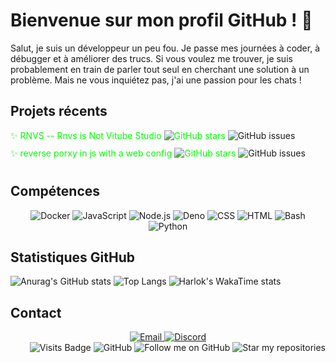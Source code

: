 # Bienvenue sur mon profil GitHub ! 👋
Salut, je suis un développeur un peu fou. Je passe mes journées à coder, à débugger et à améliorer des trucs. Si vous voulez me trouver, je suis probablement en train de parler tout seul en cherchant une solution à un problème. Mais ne vous inquiétez pas, j'ai une passion pour les chats ! 
## Projets récents

<div style="display: flex; flex-direction: column; align-items: flex-start;">
  <div style="margin-bottom: 10px;">
    <a href="https://github.com/micuit-cuit/rnvs" style="text-decoration: none; color:lime;">
      ✨ RNVS -- Rnvs is Not Vitube Studio
      <img src="https://img.shields.io/github/stars/micuit-cuit/rnvs.svg?style=social&label=Star&color=lime" alt="GitHub stars">
    </a>
    <a href="https://github.com/micuit-cuit/rnvs/issues" style="text-decoration: none;">
      <img src="https://img.shields.io/github/issues/micuit-cuit/rnvs.svg?color=chartreuse" alt="GitHub issues">
    </a>
  </div>

  <div style="margin-bottom: 10px;">
    <a href="https://github.com/micuit-cuit/reverse-proxy" style="text-decoration: none; color:lime;">
      ✨ reverse porxy in js with a web config 
      <img src="https://img.shields.io/github/stars/micuit-cuit/reverse-proxy.svg?style=social&label=Star&color=lime" alt="GitHub stars">
    </a>
    <a href="https://github.com/micuit-cuit/reverse-proxy/issues" style="text-decoration: none;">
      <img src="https://img.shields.io/github/issues/micuit-cuit/reverse-proxy.svg?color=chartreuse" alt="GitHub issues">
    </a>
  </div>
</div>

## Compétences

<div align="center"> 
  <img src="https://img.shields.io/badge/-Docker-2496ED?style=for-the-badge&logo=docker&logoColor=white" alt="Docker"> 
  <img src="https://img.shields.io/badge/-JavaScript-F7DF1E?style=for-the-badge&logo=javascript&logoColor=black" alt="JavaScript"> 
  <img src="https://img.shields.io/badge/-Node.js-339933?style=for-the-badge&logo=node.js&logoColor=white" alt="Node.js"> 
  <img src="https://img.shields.io/badge/-Deno-000000?style=for-the-badge&logo=deno&logoColor=white" alt="Deno"> 
  <img src="https://img.shields.io/badge/-CSS-1572B6?style=for-the-badge&logo=css3&logoColor=white" alt="CSS"> 
  <img src="https://img.shields.io/badge/-HTML-E34F26?style=for-the-badge&logo=html5&logoColor=white" alt="HTML"> 
  <img src="https://img.shields.io/badge/-Bash-4EAA25?style=for-the-badge&logo=gnu-bash&logoColor=white" alt="Bash"> 
  <img src="https://img.shields.io/badge/-Python-3776AB?style=for-the-badge&logo=python&logoColor=white" alt="Python"> 
</div>

## Statistiques GitHub

<div align="left"> 
  <img src="https://github-readme-stats.vercel.app/api?username=micuit-cuit&show_icons=true&theme=chartreuse-dark&locale=fr" alt="Anurag's GitHub stats"> 
    <img src="https://github-readme-stats.vercel.app/api/top-langs/?username=micuit-cuit&show_icons=true&theme=chartreuse-dark&locale=fr" alt="Top Langs">
    <img src="https://github-readme-stats.vercel.app/api/wakatime?username=@1fccc193-cec0-4b30-9a84-e4c470bddb1d&show_icons=true&theme=chartreuse-dark&locale=fr" alt="Harlok's WakaTime stats">
</div>

## Contact

<div align="center"> 
  <a href="mailto:micuit-cuit@example.com">
    <img src="https://img.shields.io/badge/-Email-D14836?style=for-the-badge&logo=gmail&logoColor=white" alt="Email">
  </a> 
  <a href="https://discord.gg/micuit-cuit">
    <img src="https://img.shields.io/badge/-Discord-5865F2?style=for-the-badge&logo=discord&logoColor=white" alt="Discord">
  </a> 
</div>

<div align="right">
 <img src="https://badges.pufler.dev/visits/micuit-cuit/micuit-cuit" alt="Visits Badge">
  <img src="https://img.shields.io/badge/GitHub-100000?style=for-the-badge&logo=github&logoColor=green" alt="GitHub">
  <img src="https://img.shields.io/badge/-Follow-181717?style=for-the-badge&logo=github&logoColor=green" alt="Follow me on GitHub">
  <img src="https://img.shields.io/badge/-Star-181717?style=for-the-badge&logo=github&logoColor=green" alt="Star my repositories">
</div>
